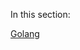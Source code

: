 [//]: # (title: Configuring Unit Testing and Code Coverage)
[//]: # (auxiliary-id: Configuring Unit Testing and Code Coverage)
In this section:

<toc>
</toc>


<seealso>
        <category ref="admin-guide">
            <a href="golang.md">Golang</a>
        </category>
</seealso>
